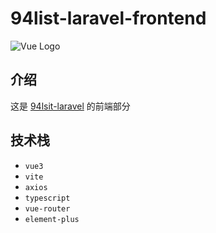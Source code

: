 # 94list-laravel-frontend

![Vue Logo](https://raw.githubusercontent.com/jonacruz89/SAWARATSUKI.ServiceLogos/main/Vue/Vue.png)

## 介绍

这是 [94lsit-laravel](https://github.com/huankong233/94list-laravel) 的前端部分

## 技术栈

- `vue3`
- `vite`
- `axios`
- `typescript`
- `vue-router`
- `element-plus`

